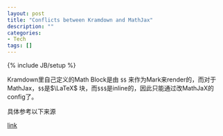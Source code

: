 ```yaml
---
layout: post
title: "Conflicts between Kramdown and MathJax"
description: ""
categories: 
- Tech
tags: []
---
```

{% include JB/setup %}

Kramdown里自己定义的Math Block是由 `$$` 来作为Mark来render的，而对于MathJax，`$$`是$\LaTeX$ 块，而`$$$`是inline的，因此只能通过改MathJaX的config了。

具体参考以下来源

[link](http://www.lucypark.kr/blog/2013/02/25/mathjax-kramdown-and-octopress/)